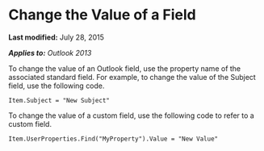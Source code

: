 
# Change the Value of a Field

 **Last modified:** July 28, 2015

 _**Applies to:** Outlook 2013_

To change the value of an Outlook field, use the property name of the associated standard field. For example, to change the value of the Subject field, use the following code.




```
Item.Subject = "New Subject"
```

To change the value of a custom field, use the following code to refer to a custom field.



```
Item.UserProperties.Find("MyProperty").Value = "New Value"
```

